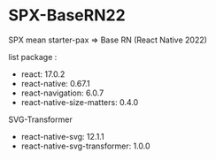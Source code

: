 # SPX-BaseRN22

SPX mean starter-pax => Base RN (React Native 2022)

list package :
- react: 17.0.2
- react-native: 0.67.1
- react-navigation: 6.0.7
- react-native-size-matters: 0.4.0

SVG-Transformer
- react-native-svg: 12.1.1
- react-native-svg-transformer: 1.0.0
